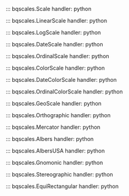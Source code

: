 
::: bqscales.Scale
    handler: python

::: bqscales.LinearScale
    handler: python

::: bqscales.LogScale
    handler: python

::: bqscales.DateScale
    handler: python

::: bqscales.OrdinalScale
    handler: python

::: bqscales.ColorScale
    handler: python

::: bqscales.DateColorScale
    handler: python

::: bqscales.OrdinalColorScale
    handler: python

::: bqscales.GeoScale
    handler: python

::: bqscales.Orthographic
    handler: python

::: bqscales.Mercator
    handler: python

::: bqscales.Albers
    handler: python

::: bqscales.AlbersUSA
    handler: python

::: bqscales.Gnomonic
    handler: python

::: bqscales.Stereographic
    handler: python

::: bqscales.EquiRectangular
    handler: python
